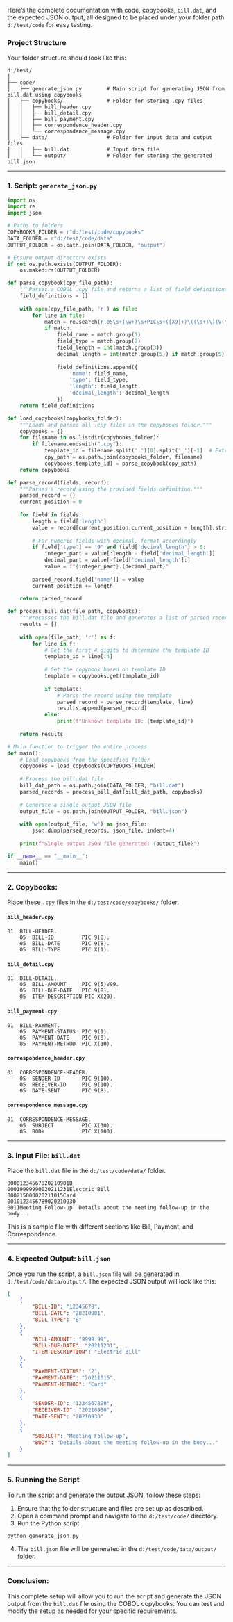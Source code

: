 Here’s the complete documentation with code, copybooks, `bill.dat`, and the expected JSON output, all designed to be placed under your folder path `d:/test/code` for easy testing.

### Project Structure

Your folder structure should look like this:

```
d:/test/
│
├── code/
│   ├── generate_json.py        # Main script for generating JSON from bill.dat using copybooks
│   ├── copybooks/              # Folder for storing .cpy files
│   │   ├── bill_header.cpy
│   │   ├── bill_detail.cpy
│   │   ├── bill_payment.cpy
│   │   ├── correspondence_header.cpy
│   │   └── correspondence_message.cpy
│   ├── data/                   # Folder for input data and output files
│   │   ├── bill.dat            # Input data file
│   │   └── output/             # Folder for storing the generated bill.json
```

---

### 1. **Script: `generate_json.py`**

```python
import os
import re
import json

# Paths to folders
COPYBOOKS_FOLDER = r"d:/test/code/copybooks"
DATA_FOLDER = r"d:/test/code/data"
OUTPUT_FOLDER = os.path.join(DATA_FOLDER, "output")

# Ensure output directory exists
if not os.path.exists(OUTPUT_FOLDER):
    os.makedirs(OUTPUT_FOLDER)

def parse_copybook(cpy_file_path):
    """Parses a COBOL .cpy file and returns a list of field definitions."""
    field_definitions = []
    
    with open(cpy_file_path, 'r') as file:
        for line in file:
            match = re.search(r'05\s+(\w+)\s+PIC\s+([X9]+)\((\d+)\)(V(\d+))?', line)
            if match:
                field_name = match.group(1)
                field_type = match.group(2)
                field_length = int(match.group(3))
                decimal_length = int(match.group(5)) if match.group(5) else 0
                
                field_definitions.append({
                    'name': field_name,
                    'type': field_type,
                    'length': field_length,
                    'decimal_length': decimal_length
                })
    return field_definitions

def load_copybooks(copybooks_folder):
    """Loads and parses all .cpy files in the copybooks folder."""
    copybooks = {}
    for filename in os.listdir(copybooks_folder):
        if filename.endswith(".cpy"):
            template_id = filename.split('.')[0].split('_')[-1]  # Extract identifier from file name
            cpy_path = os.path.join(copybooks_folder, filename)
            copybooks[template_id] = parse_copybook(cpy_path)
    return copybooks

def parse_record(fields, record):
    """Parses a record using the provided fields definition."""
    parsed_record = {}
    current_position = 0
    
    for field in fields:
        length = field['length']
        value = record[current_position:current_position + length].strip()
        
        # For numeric fields with decimal, format accordingly
        if field['type'] == '9' and field['decimal_length'] > 0:
            integer_part = value[:length - field['decimal_length']]
            decimal_part = value[-field['decimal_length']:]
            value = f"{integer_part}.{decimal_part}"
        
        parsed_record[field['name']] = value
        current_position += length
    
    return parsed_record

def process_bill_dat(file_path, copybooks):
    """Processes the bill.dat file and generates a list of parsed records."""
    results = []
    
    with open(file_path, 'r') as f:
        for line in f:
            # Get the first 4 digits to determine the template ID
            template_id = line[:4]
            
            # Get the copybook based on template ID
            template = copybooks.get(template_id)
            
            if template:
                # Parse the record using the template
                parsed_record = parse_record(template, line)
                results.append(parsed_record)
            else:
                print(f"Unknown template ID: {template_id}")
    
    return results

# Main function to trigger the entire process
def main():
    # Load copybooks from the specified folder
    copybooks = load_copybooks(COPYBOOKS_FOLDER)
    
    # Process the bill.dat file
    bill_dat_path = os.path.join(DATA_FOLDER, "bill.dat")
    parsed_records = process_bill_dat(bill_dat_path, copybooks)
    
    # Generate a single output JSON file
    output_file = os.path.join(OUTPUT_FOLDER, "bill.json")
    
    with open(output_file, 'w') as json_file:
        json.dump(parsed_records, json_file, indent=4)
    
    print(f"Single output JSON file generated: {output_file}")

if __name__ == "__main__":
    main()
```

---

### 2. **Copybooks:**

Place these `.cpy` files in the `d:/test/code/copybooks/` folder.

#### `bill_header.cpy`

```plaintext
01  BILL-HEADER.
    05  BILL-ID         PIC 9(8).
    05  BILL-DATE       PIC 9(8).
    05  BILL-TYPE       PIC X(1).
```

#### `bill_detail.cpy`

```plaintext
01  BILL-DETAIL.
    05  BILL-AMOUNT     PIC 9(5)V99.
    05  BILL-DUE-DATE   PIC 9(8).
    05  ITEM-DESCRIPTION PIC X(20).
```

#### `bill_payment.cpy`

```plaintext
01  BILL-PAYMENT.
    05  PAYMENT-STATUS  PIC 9(1).
    05  PAYMENT-DATE    PIC 9(8).
    05  PAYMENT-METHOD  PIC X(10).
```

#### `correspondence_header.cpy`

```plaintext
01  CORRESPONDENCE-HEADER.
    05  SENDER-ID       PIC 9(10).
    05  RECEIVER-ID     PIC 9(10).
    05  DATE-SENT       PIC 9(8).
```

#### `correspondence_message.cpy`

```plaintext
01  CORRESPONDENCE-MESSAGE.
    05  SUBJECT         PIC X(30).
    05  BODY            PIC X(100).
```

---

### 3. **Input File: `bill.dat`**

Place the `bill.dat` file in the `d:/test/code/data/` folder.

```plaintext
00001234567820210901B
00019999990020211231Electric Bill
000215000020211015Card
0010123456789020210930
0011Meeting Follow-up  Details about the meeting follow-up in the body...
```

This is a sample file with different sections like Bill, Payment, and Correspondence.

---

### 4. **Expected Output: `bill.json`**

Once you run the script, a `bill.json` file will be generated in `d:/test/code/data/output/`. The expected JSON output will look like this:

```json
[
    {
        "BILL-ID": "12345678",
        "BILL-DATE": "20210901",
        "BILL-TYPE": "B"
    },
    {
        "BILL-AMOUNT": "9999.99",
        "BILL-DUE-DATE": "20211231",
        "ITEM-DESCRIPTION": "Electric Bill"
    },
    {
        "PAYMENT-STATUS": "2",
        "PAYMENT-DATE": "20211015",
        "PAYMENT-METHOD": "Card"
    },
    {
        "SENDER-ID": "1234567890",
        "RECEIVER-ID": "20210930",
        "DATE-SENT": "20210930"
    },
    {
        "SUBJECT": "Meeting Follow-up",
        "BODY": "Details about the meeting follow-up in the body..."
    }
]
```

---

### 5. **Running the Script**

To run the script and generate the output JSON, follow these steps:

1. Ensure that the folder structure and files are set up as described.
2. Open a command prompt and navigate to the `d:/test/code/` directory.
3. Run the Python script:

```bash
python generate_json.py
```

4. The `bill.json` file will be generated in the `d:/test/code/data/output/` folder.

---

### Conclusion:

This complete setup will allow you to run the script and generate the JSON output from the `bill.dat` file using the COBOL copybooks. You can test and modify the setup as needed for your specific requirements.
